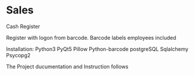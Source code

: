 # Sales
Cash Register

Register with logon from barcode.
Barcode labels employees included

Installation:
Python3
PyQt5
Pillow
Python-barcode
postgreSQL
Sqlalchemy
Psycopg2

The Project ducumentation and Instruction follows
